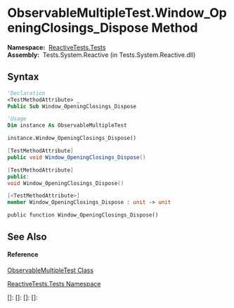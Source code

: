 # ObservableMultipleTest.Window\_OpeningClosings\_Dispose Method

**Namespace:**  [ReactiveTests.Tests](ReactiveTests.Tests\ReactiveTests.Tests.md)  
**Assembly:**  Tests.System.Reactive (in Tests.System.Reactive.dll)

## Syntax

```vb
'Declaration
<TestMethodAttribute> _
Public Sub Window_OpeningClosings_Dispose
```

```vb
'Usage
Dim instance As ObservableMultipleTest

instance.Window_OpeningClosings_Dispose()
```

```csharp
[TestMethodAttribute]
public void Window_OpeningClosings_Dispose()
```

```c++
[TestMethodAttribute]
public:
void Window_OpeningClosings_Dispose()
```

```fsharp
[<TestMethodAttribute>]
member Window_OpeningClosings_Dispose : unit -> unit 
```

```jscript
public function Window_OpeningClosings_Dispose()
```

## See Also

#### Reference

[ObservableMultipleTest Class](ObservableMultipleTest\ObservableMultipleTest.md)

[ReactiveTests.Tests Namespace](ReactiveTests.Tests\ReactiveTests.Tests.md)

[]: 
[]: 
[]: 
[]: 